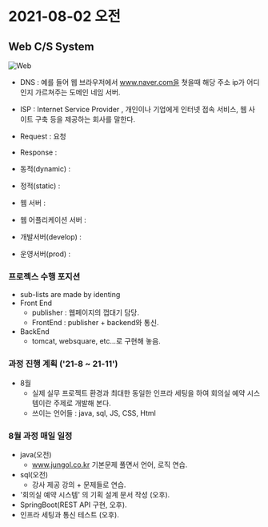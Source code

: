 # 2021-08-02 오전

## Web C/S System

![Web](https://mobidev.biz/wp-content/uploads/2021/07/3-tier-web-architecture.jpg)

+ DNS : 예를 들어 웹 브라우저에서 www.naver.com을 쳣을때 해당 주소 ip가 어디인지 가르쳐주는 도메인 네임 서버.
+ ISP : Internet Service Provider , 개인이나 기업에게 인터넷 접속 서비스, 웹 사이트 구축 등을 제공하는 회사를 말한다.
+ Request : 요청
+ Response :
+ 동적(dynamic) :
+ 정적(static) :
+ 웹 서버 :
+ 웹 어플리케이션 서버 :

+ 개발서버(develop) :
+ 운영서버(prod) :

### 프로젝스 수행 포지션
+ sub-lists are made by identing
+ Front End
  - publisher : 웹페이지의 껍대기 담당.
  - FrontEnd : publisher + backend와 통신.
+ BackEnd
  - tomcat, websquare, etc...로 구현해 놓음.

### 과정 진행 계획 ('21-8 ~ 21-11')
+ 8월 
  - 실제 실무 프로젝트 환경과 최대한 동일한 인프라 세팅을 하여 회의실 예약 시스템이란 주제로 개발해 본다.
  - 쓰이는 언어들 : java, sql, JS, CSS, Html

### 8월 과정 매일 일정
+ java(오전)
  - www.jungol.co.kr 기본문제 풀면서 언어, 로직 연습.
+ sql(오전)
  - 강사 제공 강의 + 문제들로 연습.
+ '회의실 예약 시스템' 의 기획 설계 문서 작성 (오후).
+ SpringBoot(REST API 구현, 오후).
+ 인프라 세팅과 통신 테스트 (오후).